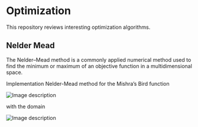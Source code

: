 # Optimization
This repository reviews interesting optimization algorithms.

## Nelder Mead
The Nelder–Mead method is a commonly applied numerical method used to find the minimum or maximum of an objective function in a multidimensional space.

Implementation Nelder-Mead method for the Mishra’s Bird function 
 
![Image description](http://latex2png.com/pngs/372ab1f0b5b7edeb21070ec45db3e31a.png)

with the domain 

![Image description](http://latex2png.com/pngs/6109f5bf31260475014ae7687060a8e8.png) 
